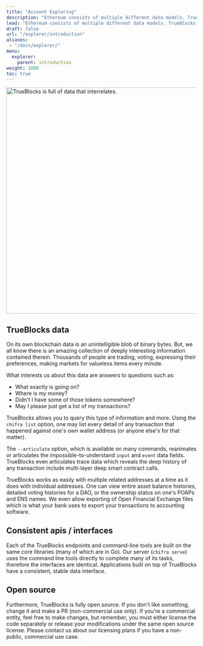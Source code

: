 ```yaml
---
title: "Account Exploring"
description: "Ethereum consists of multiple different data models. TrueBlocks exposes them all."
lead: "Ethereum consists of multiple different data models. TrueBlocks exposes them all."
draft: false
url: "/explorer/introduction"
aliases:
 - "/docs/explorer/"
menu: 
  explorer:
    parent: introduction
weight: 1000
toc: true
---
```


<!-- markdownlint-disable MD041 MD033 -->

<img src="/data-model/img/data-model-600.png" alt="TrueBlocks is full of data that interrelates." width="600"/>

## TrueBlocks data

On its own blockchain data is an unintelligible blob of binary bytes. But, we all know there
is an amazing collection of deeply interesting information contained therein. Thousands of
people are trading, voting, expressing their preferences, making markets for valueless
items every minute.

What interests us about this data are answers to questions such as:

* What exactly is going on?
* Where is my money?
* Didn't I have some of those tokens somewhere?
* May I please just get a list of my transactions?

TrueBlocks allows you to query this type of information and more. Using the
`chifra list` option, one may list every detail of any transaction that happened
against one's own wallet address (or anyone else's for that matter).

The `--articulate` option, which is available on many commands, reanimates
or articulates the impossible-to-understand `input` and `event` data fields.
TrueBlocks even articulates trace data which reveals the deep history of
any transaction include multi-layer deep smart contract calls.

TrueBlocks works as easily with multiple related addresses at a time as it
does with individual addresses. One can view entire asset balance histories,
detailed voting histories for a DAO, or the ownership status on one's POAPs
and ENS names. We even allow exporting of Open Financial Exchange files which
is what your bank uses to export your transactions to accounting software.

## Consistent apis / interfaces

Each of the TrueBlocks endpoints and command-line tools are built on
the same core libraries (many of which are in Go). Our server (`chifra serve`)
uses the command line tools directly to complete many of its tasks, therefore
the interfaces are identical. Applications built on top of TrueBlocks have
a consistent, stable data interface.

## Open source

Furthermore, TrueBlocks is fully open
source. If you don't like something, change it and make a PR (non-commercial
use only). If you're a commercial entity, feel free to make changes, but
remember, you must either license the code separately or release your
modifications under the same open source license. Please contact us about our
licensing plans if you have a non-public, commercial use case.

